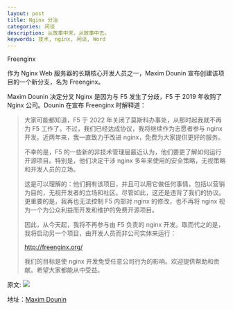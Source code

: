 ```yaml
---
layout: post
title: Nginx 分治
categories: 闲谈
description: 从故事中来，从故事中去。
keywords: 技术, nginx, 闲谈, Word
---
```

Freenginx

作为 Nginx Web 服务器的长期核心开发人员之一，Maxim Dounin 宣布创建该项目的一个新分支，名为 Freenginx。

Maxim Dounin 决定分叉 Nginx 是因为与 F5 发生了分歧，F5 于 2019 年收购了 Nginx 公司。Dounin 在宣布 Freenginx 时解释道：

> 大家可能都知道，F5 于 2022 年关闭了莫斯科办事处，从那时起我就不再为 F5 工作了。不过，我们已经达成协议，我将继续作为志愿者参与 nginx 开发。近两年来，我一直致力于改进 nginx，免费为大家提供更好的服务。
>
> 不幸的是，F5 的一些新的非技术管理层最近认为，他们要更了解如何运行开源项目。特别是，他们决定干涉 nginx 多年来使用的安全策略，无视策略和开发人员的立场。
>
> 这是可以理解的：他们拥有该项目，并且可以用它做任何事情，包括以营销为目的，无视开发者的立场和社区。尽管如此，这还是违背了我们的协议。更重要的是，我再也无法控制 F5 内部对 nginx 的修改，也不再将 nginx 视为一个为公众利益而开发和维护的免费开源项目。
>
> 因此，从今天起，我将不再参与由 F5 负责的 nginx 开发。取而代之的是，我将启动另一个项目，由开发人员而非公司实体来运行：
>
> http://freenginx.org/
>
> 我们的目标是使 nginx 开发免受任意公司行为的影响。欢迎提供帮助和贡献。希望大家都能从中受益。

原文:
<img src="https://cdn.jsdelivr.net/gh/JinRudy/_typeora_img@main/typora/202402201406292.png" />

地址：[Maxim Dounin](https://mailman.nginx.org/pipermail/nginx-devel/2024-February/K5IC6VYO2PB7N4HRP2FUQIBIBCGP4WAU.html "Nginx 分治")

